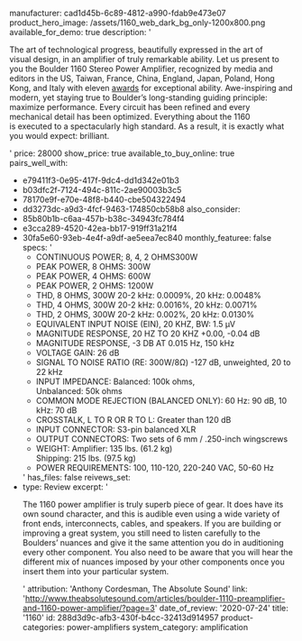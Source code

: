 manufacturer: cad1d45b-6c89-4812-a990-fdab9e473e07
product_hero_image: /assets/1160_web_dark_bg_only-1200x800.png
available_for_demo: true
description: '<p>The art of technological progress, beautifully expressed in the art of visual&nbsp;design, in an amplifier of truly remarkable&nbsp;ability. Let us present to you the Boulder 1160 Stereo Power Amplifier, recognized by media and editors in the US, Taiwan, France, China, England, Japan, Poland, Hong Kong, and Italy with eleven&nbsp;<a href="http://boulderamp.com/category/awards/">awards</a>&nbsp;for exceptional ability. Awe-inspiring and modern, yet&nbsp;staying true to Boulder’s long-standing guiding principle: maximize&nbsp;performance. Every circuit has&nbsp;been refined and every mechanical&nbsp;detail has been optimized. Everything about the 1160 is&nbsp;executed&nbsp;to a spectacularly&nbsp;high standard. As a result, it is&nbsp;exactly what you would expect: brilliant.</p>'
price: 28000
show_price: true
available_to_buy_online: true
pairs_well_with:
  - e79411f3-0e95-417f-9dc4-dd1d342e01b3
  - b03dfc2f-7124-494c-811c-2ae90003b3c5
  - 78170e9f-e70e-48f8-b440-cbe504322494
  - dd3273dc-a9d3-4fcf-9463-174850cb58b8
also_consider:
  - 85b80b1b-c6aa-457b-b38c-34943fc784f4
  - e3cca289-4520-42ea-bb17-919ff31a21f4
  - 30fa5e60-93eb-4e4f-a9df-ae5eea7ec840
monthly_featuree: false
specs: '<ul><li>CONTINUOUS POWER; 8, 4, 2 OHMS300W</li><li>PEAK POWER, 8 OHMS: 300W</li><li>PEAK POWER, 4 OHMS: 600W</li><li>PEAK POWER, 2 OHMS: 1200W</li><li>THD, 8 OHMS, 300W 20-2 kHz: 0.0009%, 20 kHz: 0.0048%</li><li>THD, 4 OHMS, 300W 20-2 kHz: 0.0016%, 20 kHz: 0.0071%</li><li>THD, 2 OHMS, 300W 20-2 kHz: 0.002%, 20 kHz: 0.0130%</li><li>EQUIVALENT INPUT NOISE (EIN), 20 KHZ, BW: 1.5 μV</li><li>MAGNITUDE RESPONSE, 20 HZ TO 20 KHZ +0.00, -0.04 dB</li><li>MAGNITUDE RESPONSE, -3 DB AT 0.015 Hz, 150 kHz</li><li>VOLTAGE GAIN: 26 dB</li><li>SIGNAL TO NOISE RATIO (RE: 300W/8Ω) -127 dB, unweighted, 20 to 22 kHz</li><li>INPUT IMPEDANCE: Balanced: 100k ohms,<br>Unbalanced: 50k ohms</li><li>COMMON MODE REJECTION (BALANCED ONLY): 60 Hz: 90 dB, 10 kHz: 70 dB</li><li>CROSSTALK, L TO R OR R TO L: Greater than 120 dB</li><li>INPUT CONNECTOR: S3-pin balanced XLR</li><li>OUTPUT CONNECTORS: Two sets of 6 mm / .250-inch wingscrews</li><li>WEIGHT: Amplifier: 135 lbs. (61.2 kg)<br>Shipping: 215 lbs. (97.5 kg)</li><li>POWER REQUIREMENTS: 100, 110-120, 220-240 VAC, 50-60 Hz</li></ul>'
has_files: false
reivews_set:
  -
    type: Review
    excerpt: '<p>The 1160 power amplifier is truly superb piece of gear. It does have its own sound character, and this is audible even using a wide variety of front ends, interconnects, cables, and speakers. If you are building or improving a great system, you still need to listen carefully to the Boulders’ nuances and give it the same attention you do in auditioning every other component. You also need to be aware that you will hear the different mix of nuances imposed by your other components once you insert them into your particular system.</p>'
    attribution: 'Anthony Cordesman, The Absolute Sound'
    link: 'http://www.theabsolutesound.com/articles/boulder-1110-preamplifier-and-1160-power-amplifier/?page=3'
    date_of_review: '2020-07-24'
title: '1160'
id: 288d3d9c-afb3-430f-b4cc-32413d914957
product-categories: power-amplifiers
system_category: amplification
